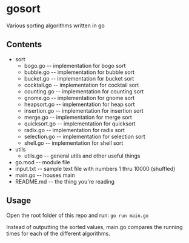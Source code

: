 # gosort

Various sorting algorithms written in go

## Contents

 - sort
    - bogo.go -- implementation for bogo sort
    - bubble.go -- implementation for bubble sort
    - bucket.go -- implementation for bucket sort
    - cocktail.go -- implementation for cocktail sort
    - counting.go -- implementation for counting sort
    - gnome.go -- implementation for gnome sort
    - heapsort.go -- implementation for heap sort
    - insertion.go -- implementation for insertion sort
    - merge.go -- implementation for merge sort
    - quicksort.go -- implementation for quicksort
    - radix.go -- implementation for radix sort
    - selection.go -- implementation for selection sort
    - shell.go -- implementation for shell sort
 - utils
    - utils.go -- general utils and other useful things
 - go.mod -- module file
 - input.txt -- sample text file with numbers 1 thru 10000 (shuffled)
 - main.go -- houses main
 - README.md -- the thing you're reading

## Usage

Open the root folder of this repo and run:
`go run main.go`

Instead of outputting the sorted values, main.go compares the running times for each of the different algorithms.